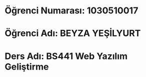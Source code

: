 # Öğrenci Numarası: 1030510017
# Öğrenci Adı: BEYZA YEŞİLYURT
# Ders Adı: BS441 Web Yazılım Geliştirme
